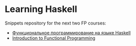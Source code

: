 # Learning Haskell

Snippets repository for the next two FP courses:

* [Функциональное программирование на языке Haskell](https://stepic.org/course/%D0%A4%D1%83%D0%BD%D0%BA%D1%86%D0%B8%D0%BE%D0%BD%D0%B0%D0%BB%D1%8C%D0%BD%D0%BE%D0%B5-%D0%BF%D1%80%D0%BE%D0%B3%D1%80%D0%B0%D0%BC%D0%BC%D0%B8%D1%80%D0%BE%D0%B2%D0%B0%D0%BD%D0%B8%D0%B5-%D0%BD%D0%B0-%D1%8F%D0%B7%D1%8B%D0%BA%D0%B5-Haskell-75/)
* [Introduction to Functional Programming](https://www.edx.org/course/introduction-functional-programming-delftx-fp101x-0)
